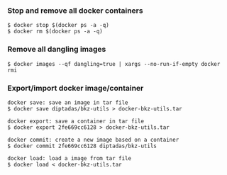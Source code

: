 ### Stop and remove all docker containers

```
$ docker stop $(docker ps -a -q)
$ docker rm $(docker ps -a -q)
```

### Remove all dangling images

```
$ docker images --qf dangling=true | xargs --no-run-if-empty docker rmi
```

### Export/import docker image/container

```
docker save: save an image in tar file
$ docker save diptadas/bkz-utils > docker-bkz-utils.tar

docker export: save a container in tar file
$ docker export 2fe669cc6128 > docker-bkz-utils.tar

docker commit: create a new image based on a container
$ docker commit 2fe669cc6128 diptadas/bkz-utils

docker load: load a image from tar file
$ docker load < docker-bkz-utils.tar
```
